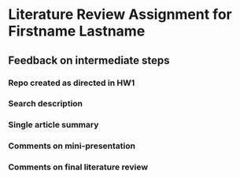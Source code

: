 # Literature Review Assignment for Firstname Lastname

## Feedback on intermediate steps

### Repo created as directed in HW1

### Search description

### Single article summary

### Comments on mini-presentation

### Comments on final literature review